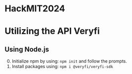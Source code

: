 # HackMIT2024
# Utilizing the API Veryfi
## Using Node.js
0. Initialize npm by using: `npm init` and follow the prompts.
1. Install packages using: `npm i @veryfi/veryfi-sdk`
